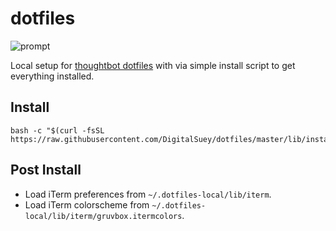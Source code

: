 dotfiles
========

![prompt](http://images.thoughtbot.com/thoughtbot-dotfiles-prompt.png)

Local setup for [thoughtbot dotfiles](https://github.com/thoughtbot/dotfiles) with via simple install script to get everything installed.

Install
-----------

    bash -c "$(curl -fsSL https://raw.githubusercontent.com/DigitalSuey/dotfiles/master/lib/install.sh)"

Post Install
-------------------

* Load iTerm preferences from `~/.dotfiles-local/lib/iterm`.
* Load iTerm colorscheme from `~/.dotfiles-local/lib/iterm/gruvbox.itermcolors`.
